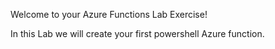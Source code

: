 Welcome to your Azure Functions Lab Exercise!

In this Lab we will create your first powershell Azure function.
